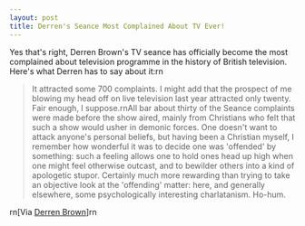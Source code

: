 ```yaml
--- 
layout: post
title: Derren's Seance Most Complained About TV Ever!
---
```

Yes that's right, Derren Brown's TV seance has officially become the most complained about television programme in the history of British television. Here's what Derren has to say about it:rn<blockquote>It attracted some 700 complaints. I might add that the prospect of me blowing my head off on live television last year attracted only twenty. Fair enough, I suppose.rnAll bar about thirty of the Seance complaints were made before the show aired, mainly from Christians who felt that such a show would usher in demonic forces. One doesn't want to attack anyone's personal beliefs, but having been a Christian myself, I remember how wonderful it was to decide one was 'offended' by something: such a feeling allows one to hold ones head up high when one might feel otherwise outcast, and to bewilder others into a kind of apologetic stupor. Certainly much more rewarding than trying to take an objective look at the 'offending' matter: here, and generally elsewhere, some psychologically interesting charlatanism. Ho-hum.</blockquote>rn[Via [Derren Brown](http://www.derrenbrown.co.uk/news.asp)]rn
